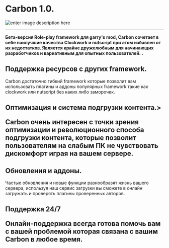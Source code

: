 
<h1 id="Carbon.">Carbon 1.0.</h1>
<p><img src="http://cdn.teamandroid.com/wp-content/uploads/2013/12/XzinYIT1.png" alt="enter image description here">


----------

<strong>
Бета-версия Role-play framework для garry's mod, 
Carbon сочетает в себе наилучшие качества Сlockwork и nutscript при этом избавлен от их недостатков. 
Является крайне дружелюбным для начинающих разработчиков и вариативным для опытных пользователей.
 .</strong></p>
<h2 id="2">Поддержка ресурсов с других framework.</h2>
Carbon достаточно гибкий framework которые позволит вам использовать плагины и аддоны популярных framework такие как clockwork или nutscript без каких либо заморочек.
<h2 id="2.">Оптимизация и система подгрузки контента.>

Carbon очень интересен с точки зрения оптимизации и революционного способа подгрузки контента, которые позволит пользователям на слабым ПК не чувствовать дискомфорт играя на вашем сервере.
<h2 id="3">Обновления и аддоны.</h2>
Частые обновления и новые функции разнообразят жизнь вашего сервера, используя наш сервис загрузки вы сможете в онлайн загружать и проверять плагины проверенных авторов.

<h2 id="4">Поддержка 24/7

Онлайн-поддержка всегда готова помочь вам с вашей проблемой которая связана с вашим Carbon в любое время.

